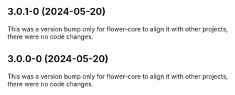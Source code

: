 ## 3.0.1-0 (2024-05-20)

This was a version bump only for flower-core to align it with other projects, there were no code changes.

## 3.0.0-0 (2024-05-20)

This was a version bump only for flower-core to align it with other projects, there were no code changes.
